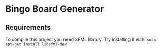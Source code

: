 # Bingo Board Generator

## Requirements

To compile this project you need SFML library. Try installing it with: `sudo apt-get install libsfml-dev`
